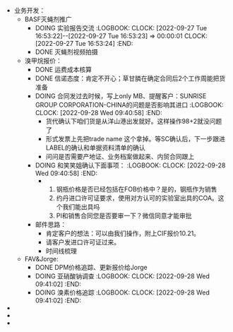 - 业务开发：
	- BASF灭蝇剂推广
		- DOING 实验报告交流
		  :LOGBOOK:
		  CLOCK: [2022-09-27 Tue 16:53:22]--[2022-09-27 Tue 16:53:23] =>  00:00:01
		  CLOCK: [2022-09-27 Tue 16:53:24]
		  :END:
		- DONE 灭蝇剂视频拍摄
	- 溴甲烷报价：
		- DONE 运费成本核算
		- DONE 信诺态度：肯定不开心；草甘膦在确定合同后2个工作周能把货准备
		- DOING 合同发过去时候，写上only MB、提醒客户：SUNRISE GROUP CORPORATION-CHINA的问题是否影响其进口
		  :LOGBOOK:
		  CLOCK: [2022-09-28 Wed 09:40:58]
		  :END:
			- 货代确认下咱们货是从洋山港出发就好。这样操作98+2就没问题了
			- 形式发票上先把trade name 这个拿掉。等SC确认后，下一步跟进LABEL的确认和单据资料清单的确认
			- 问问是否需要产地证、业务档案做起来、内贸合同跟上
		- DOING 和笑笑姐确认下面事项：
		  :LOGBOOK:
		  CLOCK: [2022-09-28 Wed 09:40:58]
		  :END:
			- 1. 钢瓶价格是否已经包括在FOB价格中？是的，钢瓶作为销售
			  2. 约丹进口许可证要求，使用对方认可的实验室出具的COA。这个我们能出具吗
			  3. PI和销售合同您是否要审一下？微信同意才能审批
		- 邮件思路：
			- 肯定客户的想法：可以由我们操作，附上CIF报价10.21。
			- 请客户发进口许可证过来。
			- 时间线梳理
	- FAV&Jorge:
		- DONE DPM价格追踪、更新报价给Jorge
		- DOING 亚硝酸钠调查
		  :LOGBOOK:
		  CLOCK: [2022-09-28 Wed 09:41:02]
		  :END:
		- DOING 溴素价格追踪
		  :LOGBOOK:
		  CLOCK: [2022-09-28 Wed 09:41:02]
		  :END:
-
-
-
